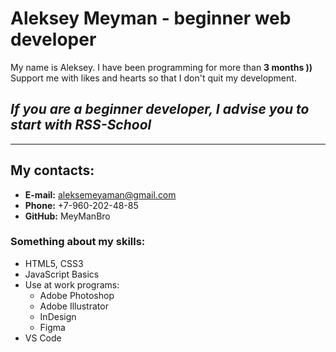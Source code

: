 # Aleksey Meyman - beginner web developer

  My name is Aleksey. I have been programming for more than **3 months ))**
  Support me with likes and hearts so that I don't quit my development.

## *If you are a beginner developer, I advise you to start with RSS-School*
--------------
## My contacts:
* **E-mail:** aleksemeyaman@gmail.com
* **Phone:** +7-960-202-48-85
* **GitHub:** MeyManBro
### Something about my skills:
- HTML5, CSS3
- JavaScript Basics
- Use at work programs:
  + Adobe Photoshop
  + Adobe Illustrator
  + InDesign
  + Figma
- VS Code